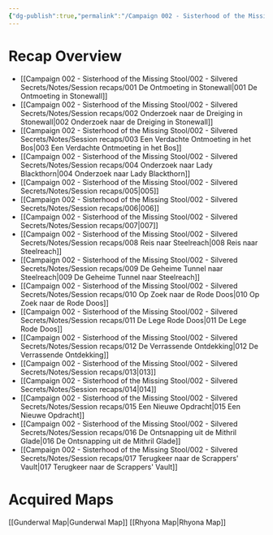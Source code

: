 ```yaml
---
{"dg-publish":true,"permalink":"/Campaign 002 - Sisterhood of the Missing Stool/002 - Silvered Secrets/Notes/Session recaps/SOMS-RECAPS/","tags":["gardenEntry"]}
---
```


# Recap Overview

- [[Campaign 002 - Sisterhood of the Missing Stool/002 - Silvered Secrets/Notes/Session recaps/001 De Ontmoeting in Stonewall\|001 De Ontmoeting in Stonewall]]
- [[Campaign 002 - Sisterhood of the Missing Stool/002 - Silvered Secrets/Notes/Session recaps/002 Onderzoek naar de Dreiging in Stonewall\|002 Onderzoek naar de Dreiging in Stonewall]]
- [[Campaign 002 - Sisterhood of the Missing Stool/002 - Silvered Secrets/Notes/Session recaps/003 Een Verdachte Ontmoeting in het Bos\|003 Een Verdachte Ontmoeting in het Bos]]
- [[Campaign 002 - Sisterhood of the Missing Stool/002 - Silvered Secrets/Notes/Session recaps/004 Onderzoek naar Lady Blackthorn\|004 Onderzoek naar Lady Blackthorn]]
- [[Campaign 002 - Sisterhood of the Missing Stool/002 - Silvered Secrets/Notes/Session recaps/005\|005]]
- [[Campaign 002 - Sisterhood of the Missing Stool/002 - Silvered Secrets/Notes/Session recaps/006\|006]]
- [[Campaign 002 - Sisterhood of the Missing Stool/002 - Silvered Secrets/Notes/Session recaps/007\|007]]
- [[Campaign 002 - Sisterhood of the Missing Stool/002 - Silvered Secrets/Notes/Session recaps/008 Reis naar Steelreach\|008 Reis naar Steelreach]]
- [[Campaign 002 - Sisterhood of the Missing Stool/002 - Silvered Secrets/Notes/Session recaps/009 De Geheime Tunnel naar Steelreach\|009 De Geheime Tunnel naar Steelreach]]
- [[Campaign 002 - Sisterhood of the Missing Stool/002 - Silvered Secrets/Notes/Session recaps/010 Op Zoek naar de Rode Doos\|010 Op Zoek naar de Rode Doos]]
- [[Campaign 002 - Sisterhood of the Missing Stool/002 - Silvered Secrets/Notes/Session recaps/011 De Lege Rode Doos\|011 De Lege Rode Doos]]
- [[Campaign 002 - Sisterhood of the Missing Stool/002 - Silvered Secrets/Notes/Session recaps/012 De Verrassende Ontdekking\|012 De Verrassende Ontdekking]]
- [[Campaign 002 - Sisterhood of the Missing Stool/002 - Silvered Secrets/Notes/Session recaps/013\|013]]
- [[Campaign 002 - Sisterhood of the Missing Stool/002 - Silvered Secrets/Notes/Session recaps/014\|014]]
- [[Campaign 002 - Sisterhood of the Missing Stool/002 - Silvered Secrets/Notes/Session recaps/015 Een Nieuwe Opdracht\|015 Een Nieuwe Opdracht]]
- [[Campaign 002 - Sisterhood of the Missing Stool/002 - Silvered Secrets/Notes/Session recaps/016 De Ontsnapping uit de Mithril Glade\|016 De Ontsnapping uit de Mithril Glade]]
- [[Campaign 002 - Sisterhood of the Missing Stool/002 - Silvered Secrets/Notes/Session recaps/017 Terugkeer naar de Scrappers' Vault\|017 Terugkeer naar de Scrappers' Vault]]

# Acquired Maps

[[Gunderwal Map\|Gunderwal Map]]
[[Rhyona Map\|Rhyona Map]]